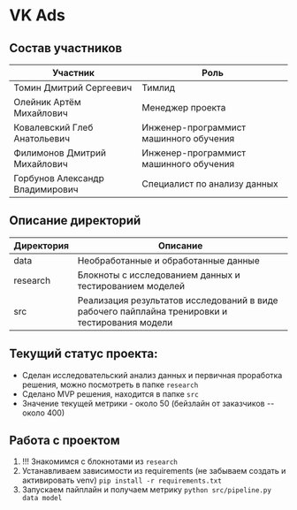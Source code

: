 # VK Ads

## Состав участников

Участник | Роль
-|-
Томин Дмитрий Сергеевич | Тимлид
Олейник Артём Михайлович | Менеджер проекта
Ковалевский Глеб Анатольевич | Инженер-программист машинного обучения
Филимонов Дмитрий Михайлович | Инженер-программист машинного обучения
Горбунов Александр Владимирович | Специалист по анализу данных

## Описание директорий

Директория | Описание
-|-
data | Необработанные и обработанные данные
research | Блокноты с исследованием данных и тестированием моделей
src | Реализация результатов исследований в виде рабочего пайплайна тренировки и тестирования модели

## Текущий статус проекта:

- Сделан исследовательский анализ данных и первичная проработка решения, можно посмотреть в папке `research`
- Сделано MVP решения, находится в папке `src`
- Значение текущей метрики - около 50 (бейзлайн от заказчиков -- около 400)

## Работа с проектом

1. !!! Знакомимся с блокнотами из `research` 
2. Устанавливаем зависимости из requirements (не забываем создать и активировать venv) `pip install -r requirements.txt`
3. Запускаем пайплайн и получаем метрику `python src/pipeline.py data model`

